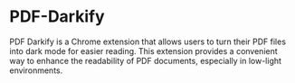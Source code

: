 # PDF-Darkify
PDF Darkify is a Chrome extension that allows users to turn their PDF files into dark mode for easier reading. This extension provides a convenient way to enhance the readability of PDF documents, especially in low-light environments.
